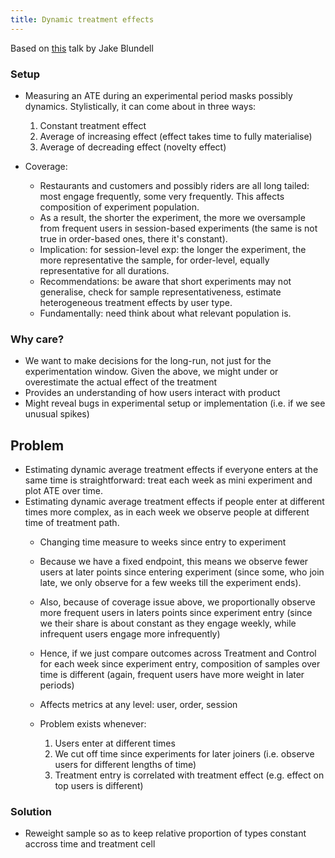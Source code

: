 ```yaml
---
title: Dynamic treatment effects
---
```


Based on [this](https://drive.google.com/file/d/1h9WZFmf5moHc4XV_MwvT94_RG3CAhOTv/view) talk by Jake Blundell

### Setup

-   Measuring an ATE during an experimental period masks possibly dynamics. Stylistically, it can come about in three ways:

    1.  Constant treatment effect
    2.  Average of increasing effect (effect takes time to fully materialise)
    3.  Average of decreading effect (novelty effect)

-   Coverage:

    -   Restaurants and customers and possibly riders are all long tailed: most engage frequently, some very frequently. This affects composition of experiment population.
    -   As a result, the shorter the experiment, the more we oversample from frequent users in session-based experiments (the same is not true in order-based ones, there it's constant).
    -   Implication: for session-level exp: the longer the experiment, the more representative the sample, for order-level, equally representative for all durations.
    -   Recommendations: be aware that short experiments may not generalise, check for sample representativeness, estimate heterogeneous treatment effects by user type.
    -   Fundamentally: need think about what relevant population is.

### Why care?

-   We want to make decisions for the long-run, not just for the experimentation window. Given the above, we might under or overestimate the actual effect of the treatment
-   Provides an understanding of how users interact with product
-   Might reveal bugs in experimental setup or implementation (i.e. if we see unusual spikes)

## Problem

-   Estimating dynamic average treatment effects if everyone enters at the same time is straightforward: treat each week as mini experiment and plot ATE over time.
-   Estimating dynamic average treatment effects if people enter at different times more complex, as in each week we observe people at different time of treatment path.
    -   Changing time measure to weeks since entry to experiment

    -   Because we have a fixed endpoint, this means we observe fewer users at later points since entering experiment (since some, who join late, we only observe for a few weeks till the experiment ends).

    -   Also, because of coverage issue above, we proportionally observe more frequent users in laters points since experiment entry (since we their share is about constant as they engage weekly, while infrequent users engage more infrequently)

    -   Hence, if we just compare outcomes across Treatment and Control for each week since experiment entry, composition of samples over time is different (again, frequent users have more weight in later periods)

    -   Affects metrics at any level: user, order, session

    -   Problem exists whenever:

        1.  Users enter at different times
        2.  We cut off time since experiments for later joiners (i.e. observe users for different lengths of time)
        3.  Treatment entry is correlated with treatment effect (e.g. effect on top users is different)

### Solution

-   Reweight sample so as to keep relative proportion of types constant accross time and treatment cell
